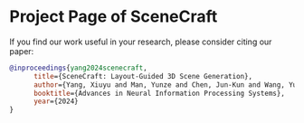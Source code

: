 # Project Page of SceneCraft

If you find our work useful in your research, please consider citing our paper:
```bibtex
@inproceedings{yang2024scenecraft,
      title={SceneCraft: Layout-Guided 3D Scene Generation},
      author={Yang, Xiuyu and Man, Yunze and Chen, Jun-Kun and Wang, Yu-Xiong},
      booktitle={Advances in Neural Information Processing Systems},
      year={2024} 
}
```